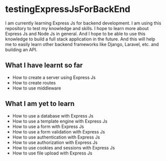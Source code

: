 # testingExpressJsForBackEnd

I am currently learning Express Js for backend development. I am using this repository to test my knowledge and skills. 
I hope to learn more about Express Js and Node Js in general.
And I hope to be able to use this knowledge to build a full stack application in the future.
And this will help me to easily learn other backend frameworks like Django, Laravel, etc. and building an API. 

## What I have learnt so far
- How to create a server using Express Js
- How to create routes
- How to use middleware


## What I am yet to learn
- How to use a database with Express Js
- How to use a template engine with Express Js
- How to use a form with Express Js
- How to use a form validation with Express Js
- How to use authentication with Express Js
- How to use authorization with Express Js
- How to use cookies and sessions with Express Js
- How to use file upload with Express Js




